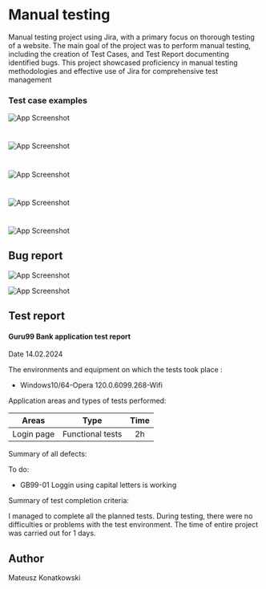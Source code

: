 
# Manual testing

Manual testing project using Jira, with a primary focus on thorough
testing of a website. The main goal of the project was to perform
manual testing, including the creation of  Test Cases, and
Test Report documenting identified bugs. This project showcased
proficiency in manual testing methodologies and effective use of Jira
for comprehensive test management
### Test case examples



![App Screenshot](https://i.imgur.com/ic5KQij.png)
# 
![App Screenshot](https://i.imgur.com/LfOapeK.png)
# 
![App Screenshot](https://i.imgur.com/kOPGrBJ.png)
# 
![App Screenshot](https://i.imgur.com/vwayDrH.png)
# 
![App Screenshot](https://i.imgur.com/e7hXwAs.png)
## Bug report 
![App Screenshot](https://imgur.com/gszAyRr.png)

![App Screenshot](https://i.imgur.com/J9vw6kP.png)
## Test report
#### Guru99 Bank application test report
Date 14.02.2024

The environments and equipment on which the tests took place
:
- Windows10/64-Opera 120.0.6099.268-Wifi


Application areas and types of tests performed:

| Areas | Type  | Time   |
| :---:   | :---: | :---: |
| Login page | Functional tests   | 2h  |


Summary of all defects:

To do:

- GB99-01 Loggin using capital letters is working

Summary of test completion criteria:

I managed to complete all the planned tests.
During testing, there were no difficulties or problems with the test environment.
The time of entire project was carried out for 1 days.

## Author

Mateusz Konatkowski



